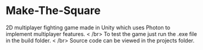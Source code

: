 # Make-The-Square
2D multiplayer fighting game made in Unity which uses Photon to implement multiplayer features. < /br>
To test the game just run the .exe file in the build folder. < /br>
Source code can be viewed in the projects folder.


